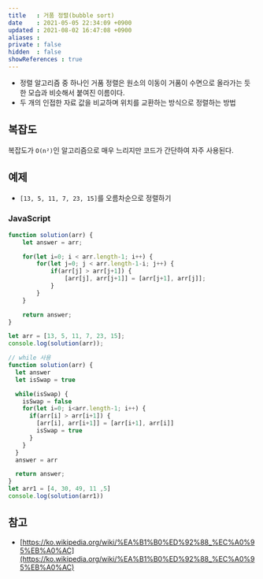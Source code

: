 ```yaml
---
title   : 거품 정렬(bubble sort) 
date    : 2021-05-05 22:34:09 +0900
updated : 2021-08-02 16:47:08 +0900
aliases : 
private : false
hidden  : false
showReferences : true
---
```

- 정렬 알고리즘 중 하나인 거품 정렬은 원소의 이동이 거품이 수면으로 올라가는 듯한 모습과 비슷해서 붙여진 이름이다. 
- 두 개의 인접한 자료 값을 비교하며 위치를 교환하는 방식으로 정렬하는 방법 

## 복잡도
복잡도가 `O(n²)`인 알고리즘으로 매우 느리지만 코드가 간단하여 자주 사용된다.  

## 예제  
- `[13, 5, 11, 7, 23, 15]`를 오름차순으로 정렬하기 
### JavaScript  
```javascript
function solution(arr) {
    let answer = arr;

    for(let i=0; i < arr.length-1; i++) {
        for(let j=0; j < arr.length-1-i; j++) {
            if(arr[j] > arr[j+1]) {
                [arr[j], arr[j+1]] = [arr[j+1], arr[j]];
            }
        }
    }

    return answer;
}

let arr = [13, 5, 11, 7, 23, 15];
console.log(solution(arr));

// while 사용 
function solution(arr) {
  let answer
  let isSwap = true

  while(isSwap) {
    isSwap = false
    for(let i=0; i<arr.length-1; i++) {
      if(arr[i] > arr[i+1]) {
        [arr[i], arr[i+1]] = [arr[i+1], arr[i]]
        isSwap = true
      }
    }
  }
  answer = arr

  return answer;
}
let arr1 = [4, 30, 49, 11 ,5]
console.log(solution(arr1))
```


## 참고
- [https://ko.wikipedia.org/wiki/%EA%B1%B0%ED%92%88_%EC%A0%95%EB%A0%AC](https://ko.wikipedia.org/wiki/%EA%B1%B0%ED%92%88_%EC%A0%95%EB%A0%AC)
